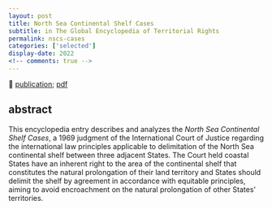 ```yaml
---
layout: post
title: North Sea Continental Shelf Cases
subtitle: in The Global Encyclopedia of Territorial Rights
permalink: nscs-cases
categories: ['selected']
display-date: 2022
<!-- comments: true -->
---
```


🔗 <a href="https://link.springer.com/referenceworkentry/10.1007/978-3-319-68846-6_581-1">publication</a>; <a href="/assets/pdf/nscs.pdf">pdf</a>

<h2>abstract</h2>
This encyclopedia entry describes and analyzes the <i>North Sea Continental Shelf Cases</i>, a 1969 judgment of the International Court of Justice regarding the international law principles applicable to delimitation of the North Sea continental shelf between three adjacent States. The Court held coastal States have an inherent right to the area of the continental shelf that constitutes the natural prolongation of their land territory and States should delimit the shelf by agreement in accordance with equitable principles, aiming to avoid encroachment on the natural prolongation of other States' territories.
